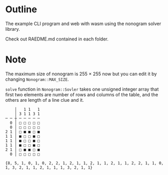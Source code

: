 # Outline
The example CLI program and web with wasm using the nonogram solver library.

Check out RAEDME.md contained in each folder.

# Note
The maximum size of nonogram is 255 × 255 now but you can edit it by changing `Nonogram::MAX_SIZE`.

`solve` function in `Nonogram::Sovler` takes one unsigned integer array that first two elements are number of rows and columns of the table, and the others are length of a line clue and it.
```
    │   1 1   1
    │ 3 1 1 3 1
─ ─ ┼ ─ ─ ─ ─ ─
  0 │ □ □ □ □ □
  0 │ □ □ □ □ □
2 1 │ □ ■ ■ □ ■
1 1 │ ■ □ □ ■ □
1 1 │ ■ □ □ ■ □
1 1 │ ■ □ □ ■ □
2 1 │ □ ■ ■ □ ■
  0 │ □ □ □ □ □
```
```
{8, 5, 1, 0, 1, 0, 2, 2, 1, 2, 1, 1, 2, 1, 1, 2, 1, 1, 2, 2, 1, 1, 0, 1, 3, 2, 1, 1, 2, 1, 1, 1, 3, 2, 1, 1}
```
